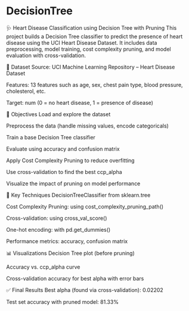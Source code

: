 # DecisionTree
🩺 Heart Disease Classification using Decision Tree with Pruning
This project builds a Decision Tree classifier to predict the presence of heart disease using the UCI Heart Disease Dataset. It includes data preprocessing, model training, cost complexity pruning, and model evaluation with cross-validation.

📁 Dataset
Source: UCI Machine Learning Repository – Heart Disease Dataset

Features: 13 features such as age, sex, chest pain type, blood pressure, cholesterol, etc.

Target: num (0 = no heart disease, 1 = presence of disease)

📌 Objectives
Load and explore the dataset

Preprocess the data (handle missing values, encode categoricals)

Train a base Decision Tree classifier

Evaluate using accuracy and confusion matrix

Apply Cost Complexity Pruning to reduce overfitting

Use cross-validation to find the best ccp_alpha

Visualize the impact of pruning on model performance

🧪 Key Techniques
DecisionTreeClassifier from sklearn.tree

Cost Complexity Pruning: using cost_complexity_pruning_path()

Cross-validation: using cross_val_score()

One-hot encoding: with pd.get_dummies()

Performance metrics: accuracy, confusion matrix

📊 Visualizations
Decision Tree plot (before pruning)

Accuracy vs. ccp_alpha curve

Cross-validation accuracy for best alpha with error bars

✅ Final Results
Best alpha (found via cross-validation): 0.02202

Test set accuracy with pruned model: 81.33%
